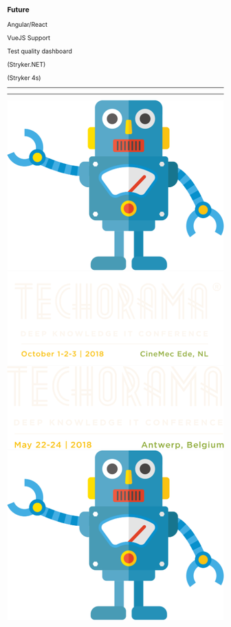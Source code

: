 ### Future

 <div class="timeline compact">
  <div class="container left">
    <div class="content">
      <p>Angular/React</p>
    </div>
  </div>
  <div class="container right">
    <div class="content">
      <p>VueJS Support</p>
    </div>
  </div>
  <div class="container left">
    <div class="content">
      <p>Test quality dashboard</p>
    </div>
  </div>
  <div class="container right"> 
    <div class="content">
      <p>(Stryker.NET)</p>
    </div>
  </div>  
  <div class="container left">
    <div class="content">
      <p>(Stryker 4s)</p>
    </div>
  </div>
</div> 

---

<!-- .slide: data-background-size="100%" data-background="/img/testbash.png" data-background-color=" #F39323" -->

---

<!-- .slide: data-background="/img/techorama.svg"  -->

![robot](/img/robot.svg) <!-- .element: class="site-robot site-robot-left" -->
![nl](/img/techorama-logo-nl.svg) <!-- .element: class="width-50" -->   
![be](/img/techorama-logo-be.svg) <!-- .element: class="width-50" --> 
![robot](/img/robot.svg) <!-- .element: class="site-robot site-robot-right" -->

